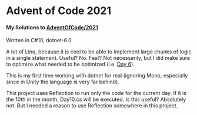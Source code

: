 ﻿# Advent of Code 2021
#### My Solutions to [AdventOfCode/2021](https://adventofcode.com/2021)

Written in C#10, dotnet-6.0

A lot of Linq, because it is cool to be able to implement large chunks of logic in a single statement.
Useful? No. Fast? Not necessarily, but I did make sure to optimize what needed to be optimized (i.e. [Day 6](./days/Day06.cs)).

This is my first time working with dotnet for real (ignoring Mono, especially since in Unity the language is very far behind).

This project uses Reflection to run only the code for the current day. If it is the 10th in the month, Day10.cs will be executed. Is this useful? Absolutely not. But I needed a reason to use Reflection somewhere in this project.
